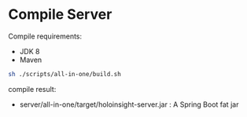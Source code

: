 # Compile Server

Compile requirements:
- JDK 8
- Maven

```bash
sh ./scripts/all-in-one/build.sh
```

compile result:
- server/all-in-one/target/holoinsight-server.jar : A Spring Boot fat jar
